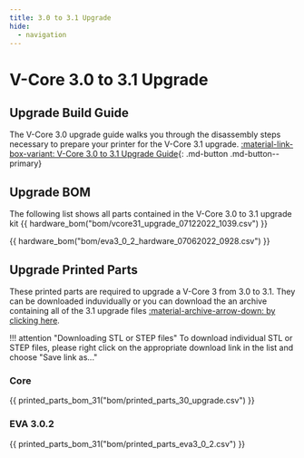 ```yaml
---
title: 3.0 to 3.1 Upgrade
hide:
  - navigation
---
```


# V-Core 3.0 to 3.1 Upgrade

## Upgrade Build Guide
The V-Core 3.0 upgrade guide walks you through the disassembly steps necessary to prepare your printer for the V-Core 3.1 upgrade.
[:material-link-box-variant: V-Core 3.0 to 3.1 Upgrade Guide](https://ratrig.dozuki.com/Guide/01.+Rat+Rig+V-Core+3.0+to+3.1+Upgrade+Guide/148){: .md-button .md-button--primary}

## Upgrade BOM
The following list shows all parts contained in the V-Core 3.0 to 3.1 upgrade kit
{{ hardware_bom("bom/vcore31_upgrade_07122022_1039.csv") }}

{{ hardware_bom("bom/eva3_0_2_hardware_07062022_0928.csv") }}

## Upgrade Printed Parts
These printed parts are required to upgrade a V-Core 3 from 3.0 to 3.1. They can be downloaded induvidually or you can download the an archive containing all of the 3.1 upgrade files [:material-archive-arrow-down: by clicking here](https://github.com/Rat-Rig/V-core-3/raw/main/cad/vcore_3_1_upgrade_parts_and_panels.zip).

!!! attention "Downloading STL or STEP files"
    To download individual STL or STEP files, please right click on the appropriate download link in the list and choose "Save link as..."

### Core
{{ printed_parts_bom_31("bom/printed_parts_30_upgrade.csv") }}

### EVA 3.0.2
{{ printed_parts_bom_31("bom/printed_parts_eva3_0_2.csv") }}
